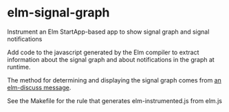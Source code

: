 # elm-signal-graph
Instrument an Elm StartApp-based app to show signal graph and signal notifications

Add code to the javascript generated by the Elm compiler to extract information
about the signal graph and about notifications in the graph at runtime.

The method for determining and displaying the signal graph comes from 
[an elm-discuss message](https://groups.google.com/d/msg/elm-discuss/_FtTHpTea4k/L1szwMd0BQAJ).

See the Makefile for the rule that generates elm-instrumented.js from elm.js
